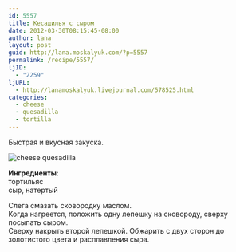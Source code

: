 ```yaml
---
id: 5557
title: Кесадилья с сыром
date: 2012-03-30T08:15:45-08:00
author: lana
layout: post
guid: http://lana.moskalyuk.com/?p=5557
permalink: /recipe/5557/
ljID:
  - "2259"
ljURL:
  - http://lanamoskalyuk.livejournal.com/578525.html
categories:
  - cheese
  - quesadilla
  - tortilla
---
```

Быстрая и вкусная закуска.

![cheese quesadilla](http://farm8.staticflickr.com/7248/6883489532_f92d797ec0_z.jpg) 

**Ингредиенты**:  
тортильяс  
сыр, натертый

Слега смазать сковородку маслом.  
Когда нагреется, положить одну лепешку на сковороду, сверху посыпать сыром.  
Сверху накрыть второй лепешкой. Обжарить с двух сторон до золотистого цвета и расплавления сыра.